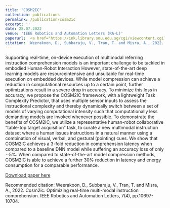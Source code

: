 ```yaml
---
title: "COSM2IC"
collection: publications
permalink: /publication/cosm2ic
excerpt: ''
date: 28.07.2022
venue: 'IEEE Robotics and Automation Letters (RA-L)'
paperurl:  <a href="https://ink.library.smu.edu.sg/cgi/viewcontent.cgi?article=8621&context=sis_research" target="_blank">[PDF]</a>
citation: 'Weerakoon, D., Subbaraju, V., Tran, T. and Misra, A., 2022. Cosm2ic: Optimizing real-time multi-modal instruction comprehension. IEEE Robotics and Automation Letters, 7(4), pp.10697-10704.'
---
```

Supporting real-time, on-device execution of multimodal referring instruction comprehension models is an important challenge to be tackled in embodied Human-Robot Interaction However, state-of-the-art deep learning models are resourceintensive and unsuitable for real-time execution on embedded devices. While model compression can achieve a reduction in computational resources up to a certain point, further optimizations result in a severe drop in accuracy. To minimize this loss in accuracy, we propose the COSM2IC framework, with a lightweight Task Complexity Predictor, that uses multiple sensor inputs to assess the instructional complexity and thereby dynamically switch between a set of models of varying computational intensity such that computationally less demanding models are invoked whenever possible. To demonstrate the benefits of COSM2IC, we utilize a representative human-robot collaborative “table-top target acquisition” task, to curate a new multimodal instruction dataset where a human issues instructions in a natural manner using a combination of visual, verbal, and gestural (pointing) cues. We show that COSM2IC achieves a 3-fold reduction in comprehension latency when compared to a baseline DNN model while suffering an accuracy loss of only ∼5%. When compared to state-of-the-art model compression methods, COSM2IC is able to achieve a further 30% reduction in latency and energy consumption for a comparable performance.

[Download paper here](https://ink.library.smu.edu.sg/cgi/viewcontent.cgi?article=8621&context=sis_research)

Recommended citation: Weerakoon, D., Subbaraju, V., Tran, T. and Misra, A., 2022. Cosm2ic: Optimizing real-time multi-modal instruction comprehension. IEEE Robotics and Automation Letters, 7(4), pp.10697-10704.